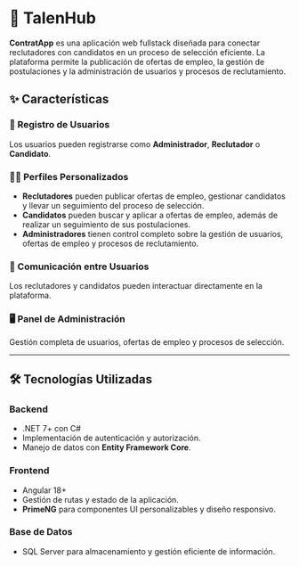 # 🚀 TalenHub

**ContratApp** es una aplicación web fullstack diseñada para conectar reclutadores con candidatos en un proceso de selección eficiente. La plataforma permite la publicación de ofertas de empleo, la gestión de postulaciones y la administración de usuarios y procesos de reclutamiento.

## ✨ Características

### 📜 Registro de Usuarios
Los usuarios pueden registrarse como **Administrador**, **Reclutador** o **Candidato**.

### 🧑‍💼 Perfiles Personalizados
- **Reclutadores** pueden publicar ofertas de empleo, gestionar candidatos y llevar un seguimiento del proceso de selección.
- **Candidatos** pueden buscar y aplicar a ofertas de empleo, además de realizar un seguimiento de sus postulaciones.
- **Administradores** tienen control completo sobre la gestión de usuarios, ofertas de empleo y procesos de reclutamiento.

### 💬 Comunicación entre Usuarios
Los reclutadores y candidatos pueden interactuar directamente en la plataforma.

### 🖥️ Panel de Administración
Gestión completa de usuarios, ofertas de empleo y procesos de selección.

---

## 🛠️ Tecnologías Utilizadas

### **Backend**
- .NET 7+ con C#
- Implementación de autenticación y autorización.
- Manejo de datos con **Entity Framework Core**.

### **Frontend**
- Angular 18+
- Gestión de rutas y estado de la aplicación.
- **PrimeNG** para componentes UI personalizables y diseño responsivo.

### **Base de Datos**
- SQL Server para almacenamiento y gestión eficiente de información.
